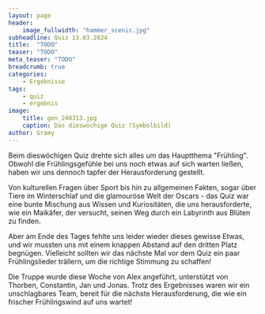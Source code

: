 ```yaml
---
layout: page
header:
    image_fullwidth: "hammer_scenic.jpg"
subheadline: Quiz 13.03.2024
title:  "TODO"
teaser: "TODO"
meta_teaser: "TODO"
breadcrumb: true
categories:
    - Ergebnisse
tags:
    - quiz
    - ergebnis
image:
    title: gen_240313.jpg
    caption: Das dieswöchige Quiz (Symbolbild)
author: Gramy
---
```


Beim dieswöchigen Quiz drehte sich alles um das Hauptthema "Frühling". Obwohl die Frühlingsgefühle bei uns noch etwas auf sich warten ließen, haben wir uns dennoch tapfer der Herausforderung gestellt.

Von kulturellen Fragen über Sport bis hin zu allgemeinen Fakten, sogar über Tiere im Winterschlaf und die glamouröse Welt der Oscars - das Quiz war eine bunte Mischung aus Wissen und Kuriositäten, die uns herausforderte, wie ein Maikäfer, der versucht, seinen Weg durch ein Labyrinth aus Blüten zu finden.

Aber am Ende des Tages fehlte uns leider wieder dieses gewisse Etwas, und wir mussten uns mit einem knappen Abstand auf den dritten Platz begnügen. Vielleicht sollten wir das nächste Mal vor dem Quiz ein paar Frühlingslieder trällern, um die richtige Stimmung zu schaffen!

Die Truppe wurde diese Woche von Alex angeführt, unterstützt von Thorben, Constantin, Jan und Jonas. Trotz des Ergebnisses waren wir ein unschlagbares Team, bereit für die nächste Herausforderung, die wie ein frischer Frühlingswind auf uns wartet!